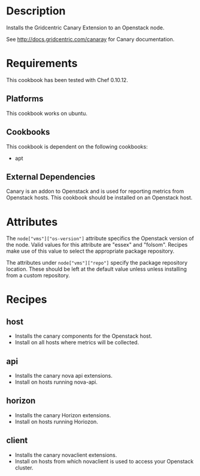 Description
===========

Installs the Gridcentric Canary Extension to an Openstack node.

See http://docs.gridcentric.com/canaray for Canary documentation.

Requirements
============

This cookbook has been tested with Chef 0.10.12.

Platforms
---------

This cookbook works on ubuntu.

Cookbooks
---------

This cookbook is dependent on the following cookbooks:

* apt

External Dependencies
---------------------

Canary is an addon to Openstack and is used for reporting metrics from Openstack
hosts. This cookbook should be installed on an Openstack host.

Attributes
==========

The `node["vms"]["os-version"]` attribute specifics the Openstack version of the
node. Valid values for this attribute are "essex" and "folsom". Recipes make use
of this value to select the appropriate package repository.

The attributes under `node["vms"]["repo"]` specify the package repository
location. These should be left at the default value unless unless installing
from a custom repository.

Recipes
=======

host
----
- Installs the canary components for the Openstack host.
- Install on all hosts where metrics will be collected.

api
---
- Installs the canary nova api extensions.
- Install on hosts running nova-api.

horizon
-------
- Installs the canary Horizon extensions.
- Install on hosts running Horiozon.

client
------
- Installs the canary novaclient extensions.
- Install on hosts from which novaclient is used to access your Openstack cluster.

